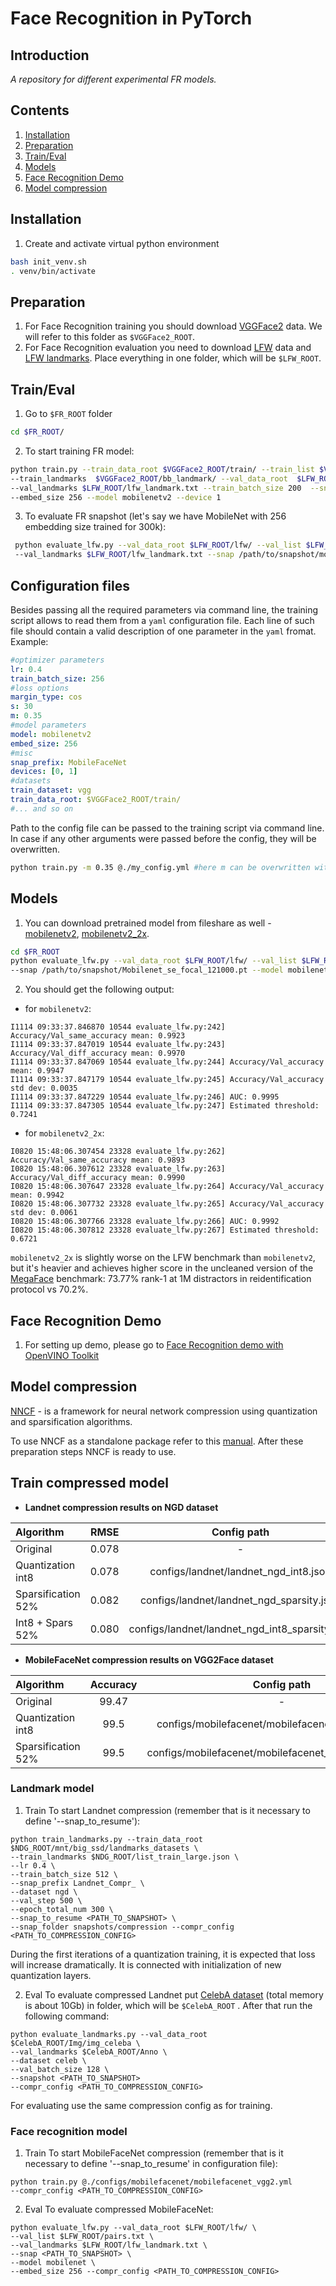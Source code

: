 # Face Recognition in PyTorch

## Introduction

*A repository for different experimental FR models.*

## Contents
1. [Installation](#installation)
2. [Preparation](#preparation)
3. [Train/Eval](#traineval)
4. [Models](#models)
5. [Face Recognition Demo](#face-recognition-demo)
6. [Model compression](#model-compression)

## Installation
1. Create and activate virtual python environment
```bash
bash init_venv.sh
. venv/bin/activate
```




## Preparation

1. For Face Recognition training you should download [VGGFace2](http://www.robots.ox.ac.uk/~vgg/data/vgg_face2/) data. We will refer to this folder as `$VGGFace2_ROOT`.
2. For Face Recognition evaluation you need to download [LFW](http://vis-www.cs.umass.edu/lfw/) data and [LFW landmarks](https://github.com/clcarwin/sphereface_pytorch/blob/master/data/lfw_landmark.txt).  Place everything in one folder, which will be `$LFW_ROOT`.




## Train/Eval
1. Go to `$FR_ROOT` folder
```bash
cd $FR_ROOT/
```

2. To start training FR model:

```bash
python train.py --train_data_root $VGGFace2_ROOT/train/ --train_list $VGGFace2_ROOT/meta/train_list.txt
--train_landmarks  $VGGFace2_ROOT/bb_landmark/ --val_data_root  $LFW_ROOT/lfw/ --val_list $LFW_ROOT/pairs.txt  
--val_landmarks $LFW_ROOT/lfw_landmark.txt --train_batch_size 200  --snap_prefix mobilenet_256 --lr 0.35
--embed_size 256 --model mobilenetv2 --device 1
```

3. To evaluate FR snapshot (let's say we have MobileNet with 256 embedding size trained for 300k):

```bash
 python evaluate_lfw.py --val_data_root $LFW_ROOT/lfw/ --val_list $LFW_ROOT/pairs.txt
 --val_landmarks $LFW_ROOT/lfw_landmark.txt --snap /path/to/snapshot/mobilenet_256_300000.pt --model mobilenet --embed_size 256
```

## Configuration files
Besides passing all the required parameters via command line, the training script allows to read them from a `yaml` configuration file.
Each line of such file should contain a valid description of one parameter in the `yaml` fromat.
Example:
```yml
#optimizer parameters
lr: 0.4
train_batch_size: 256
#loss options
margin_type: cos
s: 30
m: 0.35
#model parameters
model: mobilenetv2
embed_size: 256
#misc
snap_prefix: MobileFaceNet
devices: [0, 1]
#datasets
train_dataset: vgg
train_data_root: $VGGFace2_ROOT/train/
#... and so on
```
Path to the config file can be passed to the training script via command line. In case if any other arguments were passed before the config, they will be overwritten.
```bash
python train.py -m 0.35 @./my_config.yml #here m can be overwritten with the value from my_config.yml
```



## Models

1. You can download pretrained model from fileshare as well - [mobilenetv2](https://download.01.org/opencv/openvino_training_extensions/models/face_recognition/Mobilenet_se_focal_121000.pt),
[mobilenetv2_2x](https://download.01.org/opencv/openvino_training_extensions/models/face_recognition/Mobilenet_2x_se_121000.pt).

```bash
cd $FR_ROOT
python evaluate_lfw.py --val_data_root $LFW_ROOT/lfw/ --val_list $LFW_ROOT/pairs.txt --val_landmarks $LFW_ROOT/lfw_landmark.txt
--snap /path/to/snapshot/Mobilenet_se_focal_121000.pt --model mobilenet --embed_size 256
```

2. You should get the following output:
- for `mobilenetv2`:
```
I1114 09:33:37.846870 10544 evaluate_lfw.py:242] Accuracy/Val_same_accuracy mean: 0.9923
I1114 09:33:37.847019 10544 evaluate_lfw.py:243] Accuracy/Val_diff_accuracy mean: 0.9970
I1114 09:33:37.847069 10544 evaluate_lfw.py:244] Accuracy/Val_accuracy mean: 0.9947
I1114 09:33:37.847179 10544 evaluate_lfw.py:245] Accuracy/Val_accuracy std dev: 0.0035
I1114 09:33:37.847229 10544 evaluate_lfw.py:246] AUC: 0.9995
I1114 09:33:37.847305 10544 evaluate_lfw.py:247] Estimated threshold: 0.7241
```
- for `mobilenetv2_2x`:
```
I0820 15:48:06.307454 23328 evaluate_lfw.py:262] Accuracy/Val_same_accuracy mean: 0.9893
I0820 15:48:06.307612 23328 evaluate_lfw.py:263] Accuracy/Val_diff_accuracy mean: 0.9990
I0820 15:48:06.307647 23328 evaluate_lfw.py:264] Accuracy/Val_accuracy mean: 0.9942
I0820 15:48:06.307732 23328 evaluate_lfw.py:265] Accuracy/Val_accuracy std dev: 0.0061
I0820 15:48:06.307766 23328 evaluate_lfw.py:266] AUC: 0.9992
I0820 15:48:06.307812 23328 evaluate_lfw.py:267] Estimated threshold: 0.6721
```

`mobilenetv2_2x` is slightly worse on the LFW benchmark than `mobilenetv2`, but it's heavier and achieves higher score in the
uncleaned version of the [MegaFace](http://megaface.cs.washington.edu/participate/challenge.html) benchmark: 73.77% rank-1 at 1M distractors in reidentification protocol vs 70.2%.

## Face Recognition Demo

1. For setting up demo, please go to [Face Recognition demo with OpenVINO Toolkit](./demo/README.md)

## Model compression


[NNCF](https://github.com/opencv/openvino_training_extensions/tree/develop/pytorch_toolkit/nncf) - is a framework for neural network compression using quantization and sparsification algorithms.

To use NNCF as a standalone package refer to this [manual](https://github.com/opencv/openvino_training_extensions/blob/develop/pytorch_toolkit/nncf/docs/PackageUsage.md).
After these preparation steps NNCF is ready to use.


## Train compressed model


- **Landnet compression results on NGD dataset**

| Algorithm | RMSE | Config path |
| :-- | :-: | :-: |
| Original | 0.078 | - |
| Quantization int8  | 0.078 | configs/landnet/landnet_ngd_int8.json |
| Sparsification 52%  | 0.082 | configs/landnet/landnet_ngd_sparsity.json |
| Int8 + Spars 52%  |  0.080 | configs/landnet/landnet_ngd_int8_sparsity.json |


- **MobileFaceNet compression results on VGG2Face dataset**

| Algorithm | Accuracy | Config path |
| :-- | :-: | :-: |
| Original | 99.47 | - |
| Quantization int8  | 99.5 | configs/mobilefacenet/mobilefacenet_vgg2_int8.json |
| Sparsification 52%  | 99.5 | configs/mobilefacenet/mobilefacenet_vgg2_sparsity.json |

### Landmark model

1. Train
To start Landnet compression (remember that is it necessary to define '--snap_to_resume'):

```
python train_landmarks.py --train_data_root $NDG_ROOT/mnt/big_ssd/landmarks_datasets \
--train_landmarks $NDG_ROOT/list_train_large.json \
--lr 0.4 \
--train_batch_size 512 \
--snap_prefix Landnet_Compr_ \
--dataset ngd \
--val_step 500 \
--epoch_total_num 300 \
--snap_to_resume <PATH_TO_SNAPSHOT> \
--snap_folder snapshots/compression --compr_config <PATH_TO_COMPRESSION_CONFIG>
```

During the first iterations of a quantization training, it is expected that loss will increase dramatically. It is connected with initialization of new quantization layers.

2. Eval
To evaluate compressed Landnet put [CelebA dataset](http://mmlab.ie.cuhk.edu.hk/projects/CelebA.html) (total memory is about 10Gb) in folder, which will be ```$CelebA_ROOT``` . After that run the following command:
```
python evaluate_landmarks.py --val_data_root $CelebA_ROOT/Img/img_celeba \
--val_landmarks $CelebA_ROOT/Anno \
--dataset celeb \
--val_batch_size 128 \
--snapshot <PATH_TO_SNAPSHOT>
--compr_config <PATH_TO_COMPRESSION_CONFIG>
```
For evaluating use the same compression config as for training.

### Face recognition model
1. Train
To start MobileFaceNet compression (remember that is it necessary to define '--snap_to_resume' in configuration file):

```
python train.py @./configs/mobilefacenet/mobilefacenet_vgg2.yml
--compr_config <PATH_TO_COMPRESSION_CONFIG>
```

2. Eval
To evaluate compressed MobileFaceNet:

```
python evaluate_lfw.py --val_data_root $LFW_ROOT/lfw/ \
--val_list $LFW_ROOT/pairs.txt \
--val_landmarks $LFW_ROOT/lfw_landmark.txt \
--snap <PATH_TO_SNAPSHOT> \
--model mobilenet \
--embed_size 256 --compr_config <PATH_TO_COMPRESSION_CONFIG>
```







